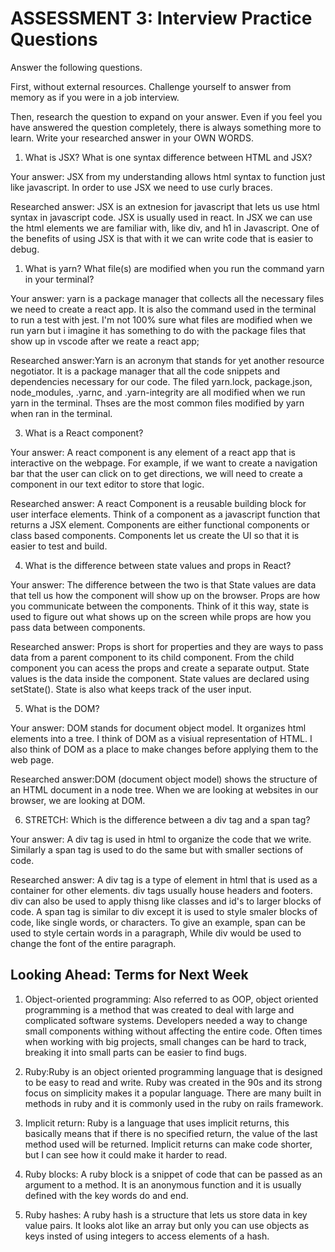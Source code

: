 # ASSESSMENT 3: Interview Practice Questions

Answer the following questions.

First, without external resources. Challenge yourself to answer from memory as if you were in a job interview.

Then, research the question to expand on your answer. Even if you feel you have answered the question completely, there is always something more to learn. Write your researched answer in your OWN WORDS.

1. What is JSX? What is one syntax difference between HTML and JSX?

Your answer: JSX from my understanding allows html syntax to function just like javascript. In order to use JSX we need to use curly braces.

Researched answer: JSX is an extnesion for javascript that lets us use html syntax in javascript code. JSX is usually used in react. In JSX we can use the html elements we are familiar with, like div, and h1 in Javascript. One of the benefits of using JSX is that with it we can write code that is easier to debug.

1. What is yarn? What file(s) are modified when you run the command yarn in your terminal?

Your answer: yarn is a package manager that collects all the necessary files we need to create a react app. It is also the command used in the terminal to run a test with jest. I'm not 100% sure what files are modified when we run yarn but i imagine it has something to do with the package files that show up in vscode after we reate a react app;

Researched answer:Yarn is an acronym that stands for yet another resource negotiator. It is a package manager that all the code snippets and dependencies necessary for our code. The filed yarn.lock, package.json, node_modules, .yarnc, and .yarn-integrity are all modified when we run yarn in the terminal. Thses are the most common files modified by yarn when ran in the terminal.

3. What is a React component?

Your answer: A react component is any element of a react app that is interactive on the webpage. For example, if we want to create a navigation bar that the user can click on to get directions, we will need to create a component in our text editor to store that logic.

Researched answer: A react Component is a reusable building block for user interface elements. Think of a component as a javascript function that returns a JSX element. Components are either functional components or class based components. Components let us create the UI so that it is easier to test and build.

4. What is the difference between state values and props in React?

Your answer: The difference between the two is that State values are data that tell us how the component will show up on the browser. Props are how you communicate between the components. Think of it this way, state is used to figure out what shows up on the screen while props are how you pass data between components.

Researched answer: Props is short for properties and they are ways to pass data from a parent component to its child component. From the child component you can acess the props and create a separate output. State values is the data inside the component. State values are declared using setState(). State is also what keeps track of the user input.

5. What is the DOM?

Your answer: DOM stands for document object model. It organizes html elements into a tree. I think of DOM as a visiual representation of HTML. I also think of DOM as a place to make changes before applying them to the web page.

Researched answer:DOM (document object model) shows the structure of an HTML document in a node tree. When we are looking at websites in our browser, we are looking at DOM. 

6. STRETCH: Which is the difference between a div tag and a span tag?

Your answer: A div tag is used in html to organize the code that we write. Similarly a span tag is used to do the same but with smaller sections of code.

Researched answer: A div tag is a type of element in html that is used as a container for other elements. div tags usually house headers and footers. div can also be used to apply thisng like classes and id's to larger blocks of code. A span tag is similar to div except it is used to style smaler blocks of code, like single words, or characters. To give an example, span can be used to style certain words in a paragraph, While div would be used to change the font of the entire paragraph.

## Looking Ahead: Terms for Next Week

1. Object-oriented programming: Also referred to as OOP, object oriented programming is a method that was created to deal with large and complicated software systems. Developers needed a way to change small components withing without affecting the entire code. Often times when working with big projects, small changes can be hard to track, breaking it into small parts can be easier to find bugs.

2. Ruby:Ruby is an object oriented programming language that is designed to be easy to read and write. Ruby was created in the 90s and its strong focus on simplicity makes it a popular language. There are many built in methods in ruby and it is commonly used in the ruby on rails framework.

3. Implicit return: Ruby is a language that uses implicit returns, this basically means that if there is no specified return, the value of the last method used will be returned. Implicit returns can make code shorter, but I can see how it could make it harder to read.

4. Ruby blocks: A ruby block is a snippet of code that can be passed as an argument to a method. It is an anonymous function and it is usually defined with the key words do and end.

5. Ruby hashes: A ruby hash is a structure that lets us store data in key value pairs. It looks alot like an array but only you can use objects as keys insted of using integers to access elements of a hash.
